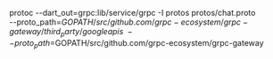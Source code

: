 protoc --dart_out=grpc:lib/service/grpc -I protos protos/chat.proto \
    --proto_path=$GOPATH/src/github.com/grpc-ecosystem/grpc-gateway/third_party/googleapis \
    --proto_path=$GOPATH/src/github.com/grpc-ecosystem/grpc-gateway